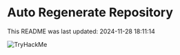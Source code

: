 # Auto Regenerate Repository

This README was last updated: 2024-11-28 18:11:14

 ![TryHackMe](https://tryhackme.com/badge/533634)